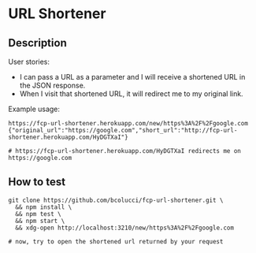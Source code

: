 
# URL Shortener

## Description

User stories:
- I can pass a URL as a parameter and I will receive a shortened URL in the JSON response.
- When I visit that shortened URL, it will redirect me to my original link.

Example usage:

    https://fcp-url-shortener.herokuapp.com/new/https%3A%2F%2Fgoogle.com
    {"original_url":"https://google.com","short_url":"http://fcp-url-shortener.herokuapp.com/HyDGTXaI"}

    # https://fcp-url-shortener.herokuapp.com/HyDGTXaI redirects me on https://google.com

## How to test

    git clone https://github.com/bcolucci/fcp-url-shortener.git \
      && npm install \
      && npm test \
      && npm start \
      && xdg-open http://localhost:3210/new/https%3A%2F%2Fgoogle.com

    # now, try to open the shortened url returned by your request
